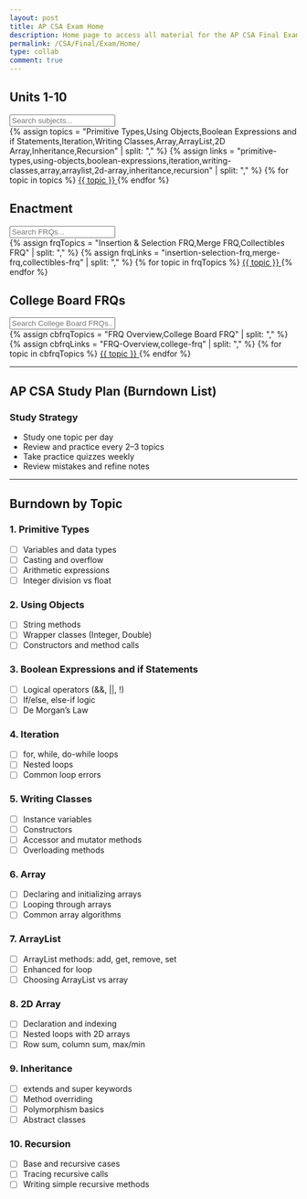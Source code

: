 ```yaml
---
layout: post
title: AP CSA Exam Home
description: Home page to access all material for the AP CSA Final Exam
permalink: /CSA/Final/Exam/Home/
type: collab
comment: true
---
```


## Units 1-10

<!-- Search Bar for Main Topics -->
<div class="mb-4">
  <input 
    type="text" 
    id="searchBar" 
    placeholder="Search subjects..." 
    class="w-full px-4 py-2 border border-gray-300 rounded"
    onkeyup="filterSubjects()"
  />
</div>

<!-- Scrollable Button Row -->
<div class="overflow-x-auto">
  <div class="flex flex-nowrap space-x-2 pb-2" id="subjectContainer">
    {% assign topics = "Primitive Types,Using Objects,Boolean Expressions and if Statements,Iteration,Writing Classes,Array,ArrayList,2D Array,Inheritance,Recursion" | split: "," %}
    {% assign links = "primitive-types,using-objects,boolean-expressions,iteration,writing-classes,array,arraylist,2d-array,inheritance,recursion" | split: "," %}
    {% for topic in topics %}
      <a 
        href="/JoshThinh2025/CSA/Final/Exam/{{ links[forloop.index0] }}/" 
        class="inline-flex bg-blue-500 hover:bg-blue-600 text-white font-semibold py-2 px-4 rounded subject-btn whitespace-nowrap"
      >
        {{ topic }}
      </a>
    {% endfor %}
  </div>
</div>

## Enactment
<!-- Second Search Bar for FRQs -->
<div class="mt-6 mb-4">
  <input 
    type="text" 
    id="searchBarFRQ" 
    placeholder="Search FRQs..." 
    class="w-full px-4 py-2 border border-gray-300 rounded"
    onkeyup="filterFRQs()"
  />
</div>

<!-- Scrollable Button Row for FRQs -->
<div class="overflow-x-auto">
  <div class="flex flex-nowrap space-x-2 pb-2" id="frqContainer">
    {% assign frqTopics = "Insertion & Selection FRQ,Merge FRQ,Collectibles FRQ" | split: "," %}
    {% assign frqLinks = "insertion-selection-frq,merge-frq,collectibles-frq" | split: "," %}
    {% for topic in frqTopics %}
      <a 
        href="/JoshThinh2025/CSA/Final/Exam/{{ frqLinks[forloop.index0] }}/" 
        class="inline-flex bg-green-500 hover:bg-green-600 text-white font-semibold py-2 px-4 rounded frq-btn whitespace-nowrap"
      >
        {{ topic }}
      </a>
    {% endfor %}
  </div>
</div>

## College Board FRQs
<!-- Search Bar for College Board FRQs -->
<div class="mt-6 mb-4">
  <input 
    type="text" 
    id="searchBarCBFRQ" 
    placeholder="Search College Board FRQs..." 
    class="w-full px-4 py-2 border border-gray-300 rounded"
    onkeyup="filterCBFRQs()"
  />
</div>

<!-- Scrollable Button Row for College Board FRQs -->
<div class="overflow-x-auto">
  <div class="flex flex-nowrap space-x-2 pb-2" id="cbFrqContainer">
    {% assign cbfrqTopics = "FRQ Overview,College Board FRQ" | split: "," %}
    {% assign cbfrqLinks = "FRQ-Overview,college-frq" | split: "," %}
    {% for topic in cbfrqTopics %}
      <a 
        href="/JoshThinh2025/CSA/Final/Exam/{{ cbfrqLinks[forloop.index0] }}/" 
        class="inline-flex bg-red-500 hover:bg-red-600 text-white font-semibold py-2 px-4 rounded cbfrq-btn whitespace-nowrap"
      >
        {{ topic }}
      </a>
    {% endfor %}
  </div>
</div>

<script>
function filterSubjects() {
  const input = document.getElementById('searchBar').value.toLowerCase();
  const buttons = document.getElementsByClassName('subject-btn');
  for (let btn of buttons) {
    const text = btn.innerText.toLowerCase();
    btn.style.display = text.includes(input) ? 'inline-flex' : 'none';
  }
}

function filterFRQs() {
  const input = document.getElementById('searchBarFRQ').value.toLowerCase();
  const buttons = document.getElementsByClassName('frq-btn');
  for (let btn of buttons) {
    const text = btn.innerText.toLowerCase();
    btn.style.display = text.includes(input) ? 'inline-flex' : 'none';
  }
}

function filterCBFRQs() {
  const input = document.getElementById('searchBarCBFRQ').value.toLowerCase();
  const buttons = document.getElementsByClassName('cbfrq-btn');
  for (let btn of buttons) {
    const text = btn.innerText.toLowerCase();
    btn.style.display = text.includes(input) ? 'inline-flex' : 'none';
  }
}
</script>


---

## AP CSA Study Plan (Burndown List)

### Study Strategy
- Study one topic per day
- Review and practice every 2–3 topics
- Take practice quizzes weekly
- Review mistakes and refine notes

---

## Burndown by Topic

### 1. Primitive Types
- [ ] Variables and data types
- [ ] Casting and overflow
- [ ] Arithmetic expressions
- [ ] Integer division vs float

### 2. Using Objects
- [ ] String methods
- [ ] Wrapper classes (Integer, Double)
- [ ] Constructors and method calls

### 3. Boolean Expressions and if Statements
- [ ] Logical operators (&&, ||, !)
- [ ] If/else, else-if logic
- [ ] De Morgan’s Law

### 4. Iteration
- [ ] for, while, do-while loops
- [ ] Nested loops
- [ ] Common loop errors

### 5. Writing Classes
- [ ] Instance variables
- [ ] Constructors
- [ ] Accessor and mutator methods
- [ ] Overloading methods

### 6. Array
- [ ] Declaring and initializing arrays
- [ ] Looping through arrays
- [ ] Common array algorithms

### 7. ArrayList
- [ ] ArrayList methods: add, get, remove, set
- [ ] Enhanced for loop
- [ ] Choosing ArrayList vs array

### 8. 2D Array
- [ ] Declaration and indexing
- [ ] Nested loops with 2D arrays
- [ ] Row sum, column sum, max/min

### 9. Inheritance
- [ ] extends and super keywords
- [ ] Method overriding
- [ ] Polymorphism basics
- [ ] Abstract classes

### 10. Recursion
- [ ] Base and recursive cases
- [ ] Tracing recursive calls
- [ ] Writing simple recursive methods
